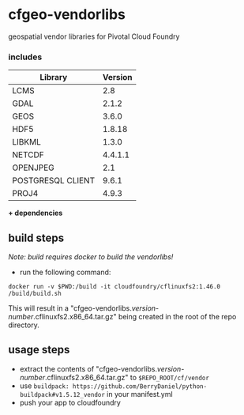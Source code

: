 # cfgeo-vendorlibs
geospatial vendor libraries for Pivotal Cloud Foundry

### includes

| Library | Version |
| ------- | ------- |
| LCMS | 2.8 |
| GDAL | 2.1.2 |
| GEOS | 3.6.0 |
| HDF5 | 1.8.18 |
| LIBKML | 1.3.0 |
| NETCDF | 4.4.1.1 |
| OPENJPEG | 2.1 |
| POSTGRESQL CLIENT | 9.6.1 |
| PROJ4 | 4.9.3 |

__\+ dependencies__


## build steps
_Note: build requires docker to build the vendorlibs!_

+  run the following command:
```
docker run -v $PWD:/build -it cloudfoundry/cflinuxfs2:1.46.0 /build/build.sh
```
This will result in a "cfgeo-vendorlibs._version-number_.cflinuxfs2.x86_64.tar.gz" being
created in the root of the repo directory.

## usage steps

+ extract the contents of "cfgeo-vendorlibs._version-number_.cflinuxfs2.x86_64.tar.gz" to `$REPO_ROOT/cf/vendor`
+ use `buildpack: https://github.com/BerryDaniel/python-buildpack#v1.5.12_vendor` in your manifest.yml
+ push your app to cloudfoundry
